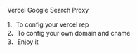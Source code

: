 Vercel Google Search Proxy  

1、To config your vercel rep  
2、To config your own domain and cname      
3、Enjoy it  
